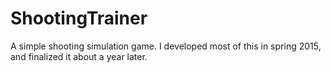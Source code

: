 # ShootingTrainer
A simple shooting simulation game.
I developed most of this in spring 2015, and finalized it about a year later.

